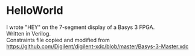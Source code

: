 # HelloWorld
I wrote "HEY" on the 7-segment display of a Basys 3 FPGA.   
Written in Verilog.   
Constraints file copied and modified from https://github.com/Digilent/digilent-xdc/blob/master/Basys-3-Master.xdc
